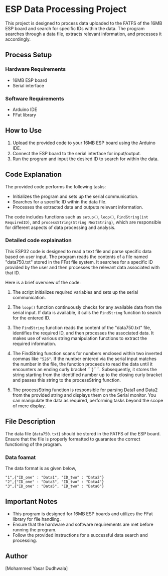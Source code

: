 # ESP Data Processing Project

This project is designed to process data uploaded to the FATFS of the 16MB ESP board and search for specific IDs within the data. The program searches through a data file, extracts relevant information, and processes it accordingly.

## Process Setup

### Hardware Requirements

- 16MB ESP board
- Serial interface

### Software Requirements

- Arduino IDE
- FFat library

## How to Use

1. Upload the provided code to your 16MB ESP board using the Arduino IDE.
2. Connect the ESP board to the serial interface for input/output.
3. Run the program and input the desired ID to search for within the data.

## Code Explanation

The provided code performs the following tasks:

- Initializes the program and sets up the serial communication.
- Searches for a specific ID within the data file.
- Processes the extracted data and outputs relevant information.

The code includes functions such as `setup()`, `loop()`, `FindString(int RequiredID)`, and `processString(String NextString)`, which are responsible for different aspects of data processing and analysis.

### Detailed code explaination  
This ESP32 code is designed to read a text file and parse specific data based on user input. The program reads the contents of a file named "data750.txt" stored in the FFat file system. It searches for a specific ID provided by the user and then processes the relevant data associated with that ID.

Here is a brief overview of the code:

1. The script initializes required variables and sets up the serial communication.

2. The `loop()` function continuously checks for any available data from the serial input. If data is available, it calls the `FindString` function to search for the entered ID.

3. The `FindString` function reads the content of the "data750.txt" file, identifies the required ID, and then processes the associated data. It makes use of various string manipulation functions to extract the required information.

4. The FindString function scans for numbers enclosed within two inverted commas like ```"526"```. If the number entered via the serial input matches the number in the file, the function proceeds to read the data until it encounters an ending curly bracket ```}````. Subsequently, it stores the string starting from the identified number up to the closing curly bracket and passes this string to the processString function.

5. The processString function is responsible for parsing Data1 and Data2 from the provided string and displays them on the Serial monitor. You can manipulate the data as required, performing tasks beyond the scope of mere display.

## File Description

The data file (`data750.txt`) should be stored in the FATFS of the ESP board. Ensure that the file is properly formatted to guarantee the correct functioning of the program.  

### Data foamat  

The data format is as given below,  
```
"1",{"ID_one" : "Data1", "ID_two" : "Data2"}  
"2",{"ID_one" : "Data3", "ID_two" : "Data4"}  
"3",{"ID_one" : "Data5", "ID_two" : "Data6"}
```

## Important Notes

- This program is designed for 16MB ESP boards and utilizes the FFat library for file handling.
- Ensure that the hardware and software requirements are met before running the program.
- Follow the provided instructions for a successful data search and processing.

## Author

[Mohammed Yasar Dudhwala]
